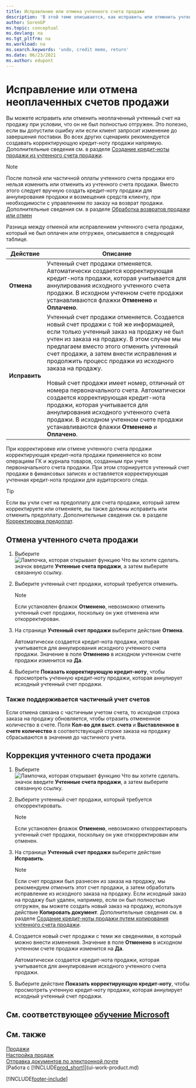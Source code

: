 ```yaml
---
title: Исправление или отмена учтенного счета продажи
description: 'В этой теме описывается, как исправить или отменить учтенный счет продажи и применить кредит-ноту продажи.'
author: SorenGP
ms.topic: conceptual
ms.devlang: na
ms.tgt_pltfrm: na
ms.workload: na
ms.search.keywords: 'undo, credit memo, return'
ms.date: 06/23/2021
ms.author: edupont
---
```

# <a name="correct-or-cancel-unpaid-sales-invoices"></a>Исправление или отмена неоплаченных счетов продажи

Вы можете исправить или отменить неоплаченный учтенный счет на продажу при условии, что он не был полностью отгружен. Это полезно, если вы допустили ошибку или если клиент запросит изменение до завершения поставки. Во всех других сценариях рекомендуется создавать корректирующую кредит-ноту продажи напрямую. Дополнительные сведения см. в разделе [Создание кредит-ноты продажи из учтенного счета продажи](sales-how-process-sales-returns-cancellations.md#to-create-a-sales-credit-memo-from-a-posted-sales-invoice).  

> [!NOTE]  
> После полной или частичной оплаты учтенного счета продажи его нельзя изменить или отменить из учтенного счета продажи. Вместо этого следует вручную создать кредит-ноту продажи для аннулирования продажи и возмещения средств клиенту, при необходимости с управлением по заказу на возврат продажи. Дополнительные сведения см. в разделе [Обработка возвратов продажи или отмен](sales-how-process-sales-returns-cancellations.md)

Разница между отменой или исправлением учтенного счета продажи, который не был оплачен или отгружен, описывается в следующей таблице.

| Действие | Описание |
| --- | --- |
| **Отмена** |Учтенный счет продажи отменяется. Автоматически создается корректирующая кредит-нота продажи, которая учитывается для аннулирования исходного учтенного счета продажи. В исходном учтенном счете продажи устанавливаются флажки **Отменено** и **Оплачено**. |
| **Исправить** |Учтенный счет продажи отменяется. Создается новый счет продажи с той же информацией, если только учтенный заказ на продажу не был учтен из заказа на продажу. В этом случае мы предлагаем вместо этого отменить учтенный счет продажи, а затем внести исправления и продолжить процесс продажи из исходного заказа на продажу. <br/><br/>Новый счет продажи имеет номер, отличный от номера первоначального счета. Автоматически создается корректирующая кредит-нота продажи, которая учитывается для аннулирования исходного учтенного счета продажи. В исходном учтенном счете продажи устанавливаются флажки **Отменено** и **Оплачено**. |

При корректировке или отмене учтенного счета продажи корректирующая кредит-нота продажи применяется ко всем операциям ГК и журнала товаров, созданным при учете первоначального счета продажи. При этом сторнируется учтенный счет продажи в финансовых записях и оставляется корректирующая учтенная кредит-нота продажи для аудиторского следа.  

> [!TIP]
> Если вы учли счет на предоплату для счета продажи, который затем корректируете или отменяете, вы также должны исправить или отменить предоплату. Дополнительные сведения см. в разделе [Корректировка предоплат](finance-how-to-correct-prepayments.md).

## <a name="to-cancel-a-posted-sales-invoice"></a>Отмена учтенного счета продажи

1. Выберите ![Лампочка, которая открывает функцию Что вы хотите сделать.](media/ui-search/search_small.png "Что вы хотите сделать") значок введите **Учтенные счета продажи**, а затем выберите связанную ссылку.  
2. Выберите учтенный счет продажи, который требуется отменить.

    > [!NOTE]  
    >   Если установлен флажок **Отменено**, невозможно отменить учтенный счет продажи, поскольку он уже отменена или откорректирован.
3. На странице **Учтенный счет продажи** выберите действие **Отмена**.

    Автоматически создается кредит-нота продажи, которая учитывается для аннулирования исходного учтенного счета продажи. Значение в поле **Отменено** в исходном учтенном счете продажи изменится на **Да**.
4. Выберите **Показать корректирующую кредит-ноту**, чтобы просмотреть учтенную кредит-ноту продажи, которая аннулирует исходный учтенный счет продажи.

### <a name="partial-invoice-posting-also-supported"></a>Также поддерживается частичный учет счетов

Если отмена связана с частичным учетом счета, то исходная строка заказа на продажу обновляется, чтобы отразить отмененное количество в счете. Поля **Кол-во для выст. счета** и **Выставленное в счете количество** в соответствующей строке заказа на продажу сбрасываются в значения до частичного учета.

## <a name="to-correct-a-posted-sales-invoice"></a>Коррекция учтенного счета продажи

1. Выберите ![Лампочка, которая открывает функцию Что вы хотите сделать.](media/ui-search/search_small.png "Что вы хотите сделать") значок введите **Учтенные счета продажи**, а затем выберите связанную ссылку.  
2. Выберите учтенный счет продажи, который требуется откорректировать.

    > [!NOTE]  
    >   Если установлен флажок **Отменено**, невозможно откорректировать учтенный счет продажи, поскольку он уже откорректирован или отменен.
3. На странице **Учтенный счет продажи** выберите действие **Исправить**.  

    > [!NOTE]
    > Если счет продажи был разнесен из заказа на продажу, мы рекомендуем *отменить* этот счет продажи, а затем обработать исправление из исходного заказа на продажу. Если исходный заказ на продажу был удален, например, если он был полностью отгружен, вы можете создать новый заказ на продажу, используя действие **Копировать документ**. Дополнительные сведения см. в разделе [Создание кредит-ноты продажи путем копирования учтенного счета продажи](sales-how-process-sales-returns-cancellations.md#to-create-a-sales-credit-memo-by-copying-a-posted-sales-invoice).
4. Создается новый счет продажи с теми же сведениями, в который можно внести изменения. Значение в поле **Отменено** в исходном учтенном счете продажи изменится на **Да**.

    Автоматически создается кредит-нота продажи, которая учитывается для аннулирования исходного учтенного счета продажи.
5. Выберите действие **Показать корректирующую кредит-ноту**, чтобы просмотреть учтенную кредит-ноту продажи, которая аннулирует исходный учтенный счет продажи.

## <a name="see-related-microsoft-training"></a>См. соответствующее [обучение Microsoft](/training/modules/ship-invoice-items-dynamics-365-business-central/)

## <a name="see-also"></a>См. также

[Продажи](sales-manage-sales.md)  
[Настройка продаж](sales-setup-sales.md)  
[Отправка документов по электронной почте](ui-how-send-documents-email.md)  
[Работа с [!INCLUDE[prod_short](includes/prod_short.md)]](ui-work-product.md)


[!INCLUDE[footer-include](includes/footer-banner.md)]
